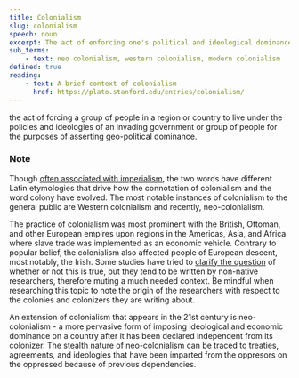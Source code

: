 ```yaml
---
title: Colonialism
slug: colonialism
speech: noun
excerpt: The act of enforcing one's political and ideological dominance in a country or region that is not of one's origin
sub_terms:
    - text: neo colonialism, western colonialism, modern colonialism
defined: true
reading:
    - text: A brief context of colonialism
      href: https://plato.stanford.edu/entries/colonialism/
---
```


the act of forcing a group of people in a region or country to live under the policies and ideologies of an invading government or group of people for the purposes of asserting geo-political dominance.

### Note
Though [often associated with imperialism](https://plato.stanford.edu/entries/colonialism/), the two words have different Latin etymologies that drive how the connotation of colonialism and the word colony have evolved. The most notable instances of colonialism to the general public are Western colonialism and recently, neo-colonialism.


The practice of colonialism was most prominent with the British, Ottoman, and other European empires upon regions in the Americas, Asia, and Africa where slave trade was implemented as an economic vehicle. Contrary to popular belief, the colonialism also affected people of European descent, most notably, the Irish. Some studies have tried to [clarify the question](https://www.jstor.org/stable/20720270?seq=1) of whether or not this is true, but they tend to be written by non-native researchers, therefore muting a much needed context. Be mindful when researching this topic to note the origin of the researchers with respect to the colonies and colonizers they are writing about.

An extension of colonialism that appears in the 21st century is neo-colonialism - a more pervasive form of imposing ideological and economic dominance on a country after it has been declared independent from its colonizer. The stealth nature of neo-colonialism can be traced to treaties, agreements, and ideologies that have been imparted from the oppresors on the oppressed because of previous dependencies.
